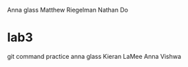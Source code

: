 
Anna glass
Matthew Riegelman
Nathan Do
# lab3
git command practice
anna glass
Kieran LaMee
Anna
Vishwa
